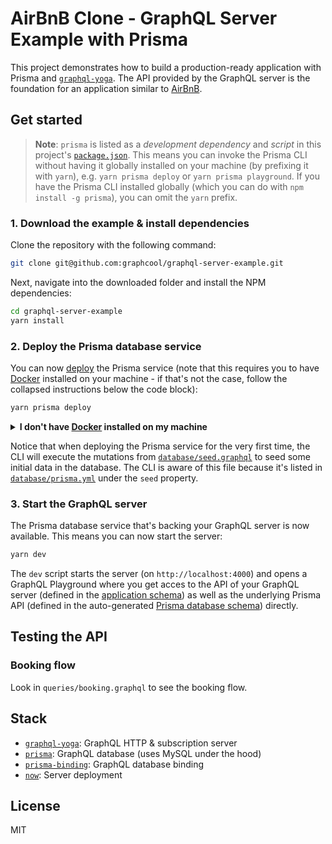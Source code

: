 # AirBnB Clone - GraphQL Server Example with Prisma

This project demonstrates how to build a production-ready application with Prisma and [`graphql-yoga`](https://github.com/graphcool/graphql-yoga). The API provided by the GraphQL server is the foundation for an application similar to [AirBnB](https://www.airbnb.com/).

## Get started

> **Note**: `prisma` is listed as a _development dependency_ and _script_ in this project's [`package.json`](./package.json). This means you can invoke the Prisma CLI without having it globally installed on your machine (by prefixing it with `yarn`), e.g. `yarn prisma deploy` or `yarn prisma playground`. If you have the Prisma CLI installed globally (which you can do with `npm install -g prisma`), you can omit the `yarn` prefix.

### 1. Download the example & install dependencies

Clone the repository with the following command:

```sh
git clone git@github.com:graphcool/graphql-server-example.git
```

Next, navigate into the downloaded folder and install the NPM dependencies:

```sh
cd graphql-server-example
yarn install
```

### 2. Deploy the Prisma database service

You can now [deploy](https://www.prismagraphql.com/docs/reference/cli-command-reference/database-service/prisma-deploy-kee1iedaov) the Prisma service (note that this requires you to have [Docker](https://www.docker.com) installed on your machine - if that's not the case, follow the collapsed instructions below the code block):

```sh
yarn prisma deploy
```

<details>
 <summary><strong>I don't have <a href="https://www.docker.com">Docker</a> installed on my machine</strong></summary>

To deploy your service to a public cluster (rather than locally with Docker), you need to perform the following steps:

1. Remove the `cluster` property from `prisma.yml`.
1. Run `yarn prisma deploy`.
1. When prompted by the CLI, select a public cluster (e.g. `prisma-eu1` or `prisma-us1`).
1. Replace the [`endpoint`](./src/index.js#L23) in `index.ts` with the HTTP endpoint that was printed after the previous command.

</details>

Notice that when deploying the Prisma service for the very first time, the CLI will execute the mutations from [`database/seed.graphql`](database/seed.graphql) to seed some initial data in the database. The CLI is aware of this file because it's listed in [`database/prisma.yml`](database/prisma.yml#L11) under the `seed` property.

### 3. Start the GraphQL server

The Prisma database service that's backing your GraphQL server is now available. This means you can now start the server:

```sh
yarn dev
```

The `dev` script starts the server (on `http://localhost:4000`) and opens a GraphQL Playground where you get acces to the API of your GraphQL server (defined in the [application schema](./src/schema.graphql)) as well as the underlying Prisma API (defined in the auto-generated [Prisma database schema](./src/generated/prisma.ts)) directly.

## Testing the API

### Booking flow

Look in `queries/booking.graphql` to see the booking flow.

## Stack

* [`graphql-yoga`](https://github.com/graphcool/graphql-yoga): GraphQL HTTP & subscription server
* [`prisma`](https://github.com/graphcool/prisma): GraphQL database (uses MySQL under the hood)
* [`prisma-binding`](https://github.com/graphcool/prisma-binding): GraphQL database binding
* [`now`](https://zeit.co/now): Server deployment

## License

MIT
